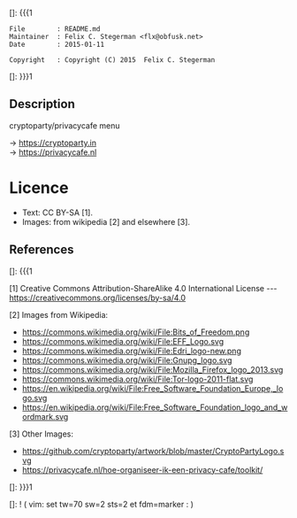 []: {{{1

    File        : README.md
    Maintainer  : Felix C. Stegerman <flx@obfusk.net>
    Date        : 2015-01-11

    Copyright   : Copyright (C) 2015  Felix C. Stegerman

[]: }}}1

## Description

  cryptoparty/privacycafe menu

  &rarr; https://cryptoparty.in
  <br/>
  &rarr; https://privacycafe.nl

# Licence

  * Text: CC BY-SA [1].
  * Images: from wikipedia [2] and elsewhere [3].

## References
[]: {{{1

  [1] Creative Commons Attribution-ShareAlike 4.0 International License
  --- https://creativecommons.org/licenses/by-sa/4.0

  [2] Images from Wikipedia:
  * https://commons.wikimedia.org/wiki/File:Bits_of_Freedom.png
  * https://commons.wikimedia.org/wiki/File:EFF_Logo.svg
  * https://commons.wikimedia.org/wiki/File:Edri_logo-new.png
  * https://commons.wikimedia.org/wiki/File:Gnupg_logo.svg
  * https://commons.wikimedia.org/wiki/File:Mozilla_Firefox_logo_2013.svg
  * https://commons.wikimedia.org/wiki/File:Tor-logo-2011-flat.svg
  * https://en.wikipedia.org/wiki/File:Free_Software_Foundation_Europe,_logo.svg
  * https://en.wikipedia.org/wiki/File:Free_Software_Foundation_logo_and_wordmark.svg

  [3] Other Images:
  * https://github.com/cryptoparty/artwork/blob/master/CryptoPartyLogo.svg
  * https://privacycafe.nl/hoe-organiseer-ik-een-privacy-cafe/toolkit/

[]: }}}1

[]: ! ( vim: set tw=70 sw=2 sts=2 et fdm=marker : )
